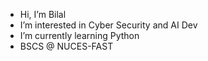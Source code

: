 - Hi, I’m Bilal
- I’m interested in Cyber Security and AI Dev
- I’m currently learning Python 
- BSCS @ NUCES-FAST

<!---
ChoiBillu/ChoiBillu is a ✨ special ✨ repository because its `README.md` (this file) appears on your GitHub profile.
You can click the Preview link to take a look at your changes.
--->
